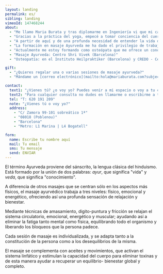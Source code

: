 ```yaml
---
layout: landing
permalink: es/
sibling: landing
vimeoId: 147468244
about:
  - "Me llamo Maria Burata y tras diplomarme en Ingeniería vi que mi camino era otro."
  - "Gracias a la práctica del yoga, empecé a tomar conciencia del cuerpo y a conectar con él."
  - "A partir de aquí y de una profunda necesidad de entender la vida de una manera más holística, empecé a realizar diferentes cursos, trabajos energéticos y a introducirme en el mundo de las terapias, donde descubrí mi vocación terapéutica."
  - "La formación en masaje Ayurveda me ha dado el privilegio de trabajar día a día con el cuerpo en un aprendizaje constante de tratamientos energéticos y físicos."
  - "Actualmente me estoy formando como osteópata que me ofrece un conocimiento global de la  persona, desde el punto de vista estructural, visceral, cráneo-sacral, como en los aspectos somato-emocional y energéticos. "
  - "Masaje Ayurveda: Centro Shri Vivek (Barcelona)"
  - "Osteopatía: en el Instituto Heilpraktiker (Barcelona) y CREDO - Centro de Recherche et de Enseignement del Ostéopathie (Barcelona)"

gift:
  - "¿Quieres regalar una o varias sesiones de masaje ayurveda?"
  - "Mándame un [correo electrónico](mailto:hola@mariaburata.com?subject=Regalar un momento de paz y relax) y te explicaré las diferentes opciones para regalar un momento de paz y relax"

contact:
  text1: "¿Vienes tú? ¿o voy yo? Puedes venir a mi espacio o voy a tu casa. Consulta los [precios](#prices)."
  text2: "Para cualquier consulta no dudes en llamarme o escribirme a través de este formulario:"
  tel: "T: 620 191 209"
  note: "¿Vienes tú o voy yo?"
  address:
    - "C/ Zamora 99-101 sobreático 1ª"
    - "08018 (Poblenou)"
    - "Barcelona"
    - "Metro: L1 Marina | L4 Bogatell"

form:
  name: Escribe tu nombre aquí
  mail: Tu email
  sms: Tu mensaje
  send: ENVIAR
---
```


El término Ayurveda proviene del sánscrito, la lengua clásica del hinduismo.
Está formado por la unión de dos palabras: _ayur_, que significa "vida" y _veda_, que significa "conocimiento".

A diferencia de otros masajes que se centran sólo en los aspectos más físicos, el masaje ayurvédico trabaja a tres niveles: físico, emocional y energético, ofreciendo así una profunda sensación de relajación y bienestar.

Mediante técnicas de amasamiento, digito-puntura y fricción se relajan el sistema circulatorio, emocional, energético y muscular; ayudando así a eliminar la fatiga tanto mental como física, equilibrando todo el organismo y liberando los bloqueos que la persona padece.

Cada sesión de masaje es individualizada, y se adapta tanto a la constitución de la persona como a los desequilibrios de la misma.

El masaje se complementa con aceites y movimientos, que activan el sistema linfático y estimulan la capacidad del cuerpo para eliminar toxinas y de esta manera ayudar a recuperar un equilibrio- bienestar global y completo.
